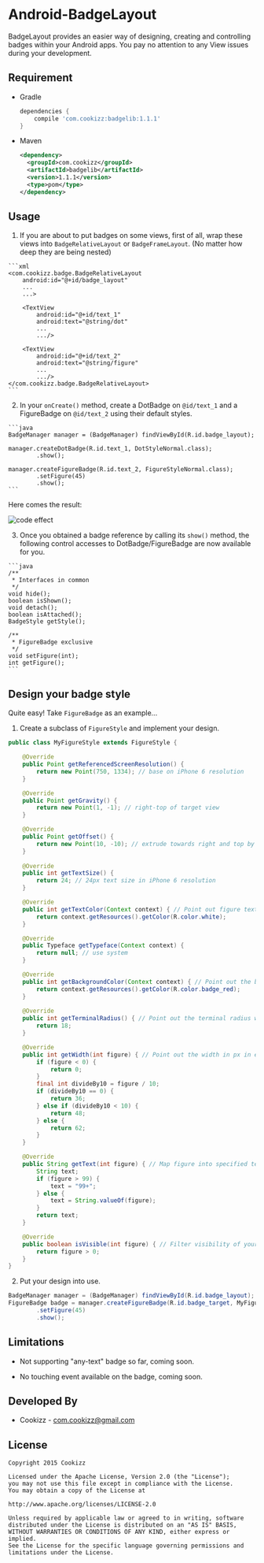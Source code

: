 # Android-BadgeLayout
BadgeLayout provides an easier way of designing, creating and controlling badges within your Android apps. You pay no attention to any View issues during your development.

## Requirement

- Gradle

    ```gradle
    dependencies {
        compile 'com.cookizz:badgelib:1.1.1'
    }
    ```
- Maven

    ```xml
    <dependency>
      <groupId>com.cookizz</groupId>
      <artifactId>badgelib</artifactId>
      <version>1.1.1</version>
      <type>pom</type>
    </dependency>
    ```
  
## Usage

  1. If you are about to put badges on some views, first of all, wrap these views into `BadgeRelativeLayout` or `BadgeFrameLayout`. (No matter how deep they are being nested)

    ```xml
    <com.cookizz.badge.BadgeRelativeLayout
        android:id="@+id/badge_layout"
        ...
        ...>
        
        <TextView
            android:id="@+id/text_1"
            android:text="@string/dot"
            ...
            .../>
    
        <TextView
            android:id="@+id/text_2"
            android:text="@string/figure"
            ...
            .../>
    </com.cookizz.badge.BadgeRelativeLayout>
    ```

  2. In your `onCreate()` method, create a DotBadge on `@id/text_1` and a FigureBadge on `@id/text_2` using their default styles.

    ```java
    BadgeManager manager = (BadgeManager) findViewById(R.id.badge_layout);
    
    manager.createDotBadge(R.id.text_1, DotStyleNormal.class);
            .show();
    
    manager.createFigureBadge(R.id.text_2, FigureStyleNormal.class);
            .setFigure(45)
            .show();
    ```

  Here comes the result: 
  
  ![code effect](http://7xawtr.com1.z0.glb.clouddn.com/dot_and_figure_badge.png)
  
  3. Once you obtained a badge reference by calling its `show()` method, the following control accesses to DotBadge/FigureBadge are now available for you.

    ```java
    /**
     * Interfaces in common
     */
    void hide();
    boolean isShown();
    void detach();
    boolean isAttached();
    BadgeStyle getStyle();
    
    /**
     * FigureBadge exclusive
     */
    void setFigure(int);
    int getFigure();
    ```

## Design your badge style
  Quite easy! Take `FigureBadge` as an example...
  
  1. Create a subclass of `FigureStyle` and implement your design.
  
```java
public class MyFigureStyle extends FigureStyle {

    @Override
    public Point getReferencedScreenResolution() {
        return new Point(750, 1334); // base on iPhone 6 resolution
    }

    @Override
    public Point getGravity() {
        return new Point(1, -1); // right-top of target view
    }

    @Override
    public Point getOffset() {
        return new Point(10, -10); // extrude towards right and top by 10 px based on its position resulted from getGravity()
    }
    
    @Override
    public int getTextSize() {
        return 24; // 24px text size in iPhone 6 resolution
    }

    @Override
    public int getTextColor(Context context) { // Point out figure text color.
        return context.getResources().getColor(R.color.white);
    }

    @Override
    public Typeface getTypeface(Context context) {
        return null; // use system
    }

    @Override
    public int getBackgroundColor(Context context) { // Point out the background color of your badge.
        return context.getResources().getColor(R.color.badge_red);
    }
    
    @Override
    public int getTerminalRadius() { // Point out the terminal radius when the badge displays as a fully round rect.
        return 18;
    }

    @Override
    public int getWidth(int figure) { // Point out the width in px in each case of the figure changes.
        if (figure < 0) {
            return 0;
        }
        final int divideBy10 = figure / 10;
        if (divideBy10 == 0) {
            return 36;
        } else if (divideBy10 < 10) {
            return 48;
        } else {
            return 62;
        }
    }

    @Override
    public String getText(int figure) { // Map figure into specified text
        String text;
        if (figure > 99) {
            text = "99+";
        } else {
            text = String.valueOf(figure);
        }
        return text;
    }

    @Override
    public boolean isVisible(int figure) { // Filter visibility of your badge in some cases of figure changes.
        return figure > 0;
    }
}
```
    
  2. Put your design into use.

```java
BadgeManager manager = (BadgeManager) findViewById(R.id.badge_layout);
FigureBadge badge = manager.createFigureBadge(R.id.badge_target, MyFigureStyle.class)
        .setFigure(45)
        .show();
```

## Limitations
  
  * Not supporting "any-text" badge so far, coming soon.
  
  * No touching event available on the badge, coming soon.
  
## Developed By

  * Cookizz - <com.cookizz@gmail.com>

## License

    Copyright 2015 Cookizz

    Licensed under the Apache License, Version 2.0 (the "License");
    you may not use this file except in compliance with the License.
    You may obtain a copy of the License at

    http://www.apache.org/licenses/LICENSE-2.0

    Unless required by applicable law or agreed to in writing, software
    distributed under the License is distributed on an "AS IS" BASIS,
    WITHOUT WARRANTIES OR CONDITIONS OF ANY KIND, either express or implied.
    See the License for the specific language governing permissions and
    limitations under the License.
